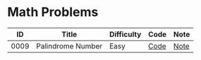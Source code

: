 # Math Problems

| ID | Title | Difficulty | Code | Note |
|----|-------|------------|------|------|
| 0009 | Palindrome Number | Easy | [Code](0009-palindrome-number/solution.js) | [Note](0009-palindrome-number/README.md) |

